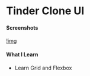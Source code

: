 # Tinder Clone UI 

#### Screenshots

[!img](/styles/img/Destop_img.png)





#### What I Learn

- Learn Grid and Flexbox 



